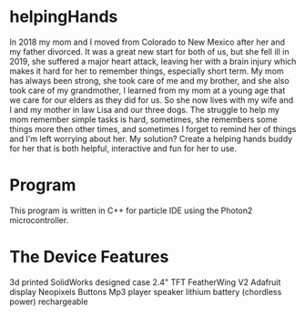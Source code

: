 # helpingHands
In 2018 my mom and I moved from Colorado to New Mexico after her and my father divorced. It was a great new start for both of us, but she fell ill in 2019, she suffered a major heart attack, leaving her with a brain injury which makes it hard for her to remember things, especially short term. My mom has always been strong, she took care of me and my brother, and she also took care of my grandmother, I learned from my mom at a young age that we care for our elders as they did for us. So she now lives with my wife and I and my mother in law Lisa and our three dogs.
The struggle to help my mom remember simple tasks is hard, sometimes, she remembers some things more then other times, and sometimes I forget to remind her of things and I'm left worrying about her.
My solution? Create a helping hands buddy for her that is both helpful, interactive and fun for her to use.
# Program
This program is written in C++ for particle IDE using the Photon2 microcontroller. 
# The Device Features
3d printed SolidWorks designed case
2.4" TFT FeatherWing V2 Adafruit display
Neopixels
Buttons
Mp3 player
speaker
lithium battery (chordless power)
rechargeable
